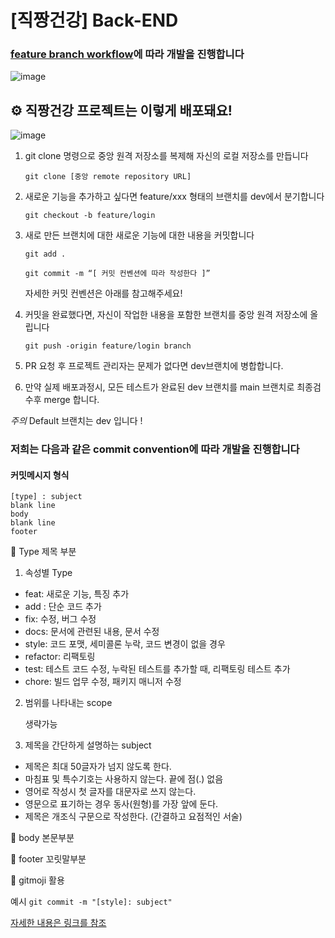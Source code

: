 # [직짱건강] Back-END
###   [feature branch workflow](https://gmlwjd9405.github.io/2017/10/27/how-to-collaborate-on-GitHub-1.html)에 따라 개발을 진행합니다

![image](https://github.com/SWYP-3rd-period-1-team/Swyp1team-backend/assets/58305106/8b37e47a-943b-4cd3-b628-58224d1fcf1a)



## ⚙️ 직짱건강 프로젝트는 이렇게 배포돼요!

![image](https://github.com/SWYP-3rd-period-1-team/zigzzang-backend/assets/58305106/280aeb89-089c-4a8d-9b85-a44d1f977e2c)

1. git clone 명령으로 중앙 원격 저장소를 복제해 자신의 로컬 저장소를 만듭니다

   `git clone [중앙 remote repository URL]`

2. 새로운 기능을 추가하고 싶다면 feature/xxx 형태의 브랜치를 dev에서 분기합니다

   `git checkout -b feature/login`

3. 새로 만든 브랜치에 대한 새로운 기능에 대한 내용을 커밋합니다

   `git add .`

   `git commit -m “[ 커밋 컨벤션에 따라 작성한다 ]”`

   자세한 커밋 컨벤션은 아래를 참고해주세요!
4. 커밋을 완료했다면, 자신이 작업한 내용을 포함한 브랜치를 중앙 원격 저장소에 올립니다

   `git push -origin feature/login branch`
5. PR 요청 후 프로젝트 관리자는 문제가 없다면 dev브랜치에 병합합니다.

6. 만약 실제 배포과정시, 모든 테스트가 완료된 dev 브랜치를 main 브랜치로 최종검수후 merge 합니다.

*주의*
Default 브랜치는 dev 입니다 ! 

###  저희는 다음과 같은 commit convention에 따라 개발을 진행합니다

#### 커밋메시지 형식
    [type] : subject
    blank line
    body
    blank line
    footer

📌 Type 제목 부분
1. 속성별 Type
* feat: 새로운 기능, 특징 추가
* add : 단순 코드 추가
* fix: 수정, 버그 수정
* docs: 문서에 관련된 내용, 문서 수정
* style: 코드 포맷, 세미콜론 누락, 코드 변경이 없을 경우
* refactor: 리팩토링
* test: 테스트 코드 수정, 누락된 테스트를 추가할 때, 리팩토링 테스트 추가
* chore: 빌드 업무 수정, 패키지 매니저 수정

2. 범위를 나타내는 scope

   생략가능

3. 제목을 간단하게 설명하는 subject

* 제목은 최대 50글자가 넘지 않도록 한다.
* 마침표 및 특수기호는 사용하지 않는다. 끝에 점(.) 없음
* 영어로 작성시 첫 글자를 대문자로 쓰지 않는다.
* 영문으로 표기하는 경우 동사(원형)를 가장 앞에 둔다.
* 제목은 개조식 구문으로 작성한다. (간결하고 요점적인 서술)

📌 body 본문부분

📌 footer 꼬릿말부분


📌 gitmoji 활용

예시 `git commit -m "[style]: subject"`

[자세한 내용은 링크를 참조](https://velog.io/@ninto_2/%EC%BB%A4%EB%B0%8B-%EC%BB%A8%EB%B2%A4%EC%85%98)
